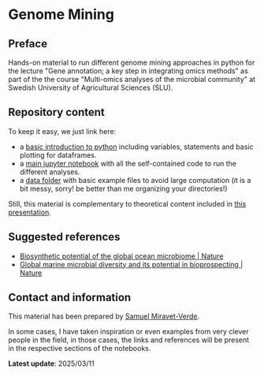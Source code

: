 # Genome Mining

## Preface

Hands-on material to run different genome mining approaches in python for the lecture "Gene annotation; a key step in integrating omics methods" as part of the the course "Multi-omics analyses of the microbial community" at Swedish University of Agricultural Sciences (SLU). 

## Repository content

To keep it easy, we just link here:

- a [basic introduction to python](./introduction_to_python.ipynb) including variables, statements and basic plotting for dataframes. 
- a [main jupyter notebook](./hands_on_genome_mining.ipynb) with all the self-contained code to run the different analyses. 
- a [data folder](./data) with basic example files to avoid large computation (it is a bit messy, sorry! be better than me organizing your directories!) 

Still, this material is complementary to theoretical content included in [this presentation](https://docs.google.com/presentation/d/1iad5MKHSTRdqDJgdIiTemxh5WUb9z7kTxrSJEfBV_tU/edit?usp=sharing).

## Suggested references

- [Biosynthetic potential of the global ocean microbiome | Nature](https://www.nature.com/articles/s41586-022-04862-3)
- [Global marine microbial diversity and its potential in bioprospecting | Nature](https://www.nature.com/articles/s41586-024-07891-2)

## Contact and information

This material has been prepared by [Samuel Miravet-Verde](mailto:samuelmiver@gmail.com).

In some cases, I have taken inspiration or even examples from very clever people in the field, in those cases, the links and references will be present in the respective sections of the notebooks. 

**Latest update**: 2025/03/11